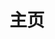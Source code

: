 ---
home: true
head:
  - - meta
    - http-equiv: Content-Security-Policy
      content: upgrade-insecure-requests
layout: Blog
icon: home
title: 主页
bgImage: arknights_bk.jpg
bgImageStyle: {
  "height": "400px"
}
heroImage: header.png
heroText: 五十岚の博客
heroFullScreen: false
heroImageStyle: {
  "margin-top": "0px",
  "margin-bottom": "76px",
}
tagline: 吃的多、睡得香、寄的快、摆滴溜~
projects:
  - icon: project
    name: UFS
    desc: 分布式私有云存储
    link: https://www.igarashi.fun:31443

  - icon: link
    name: PVE
    desc: 虚拟化
    link: https://www.igarashi.fun:8006/

  - icon: book
    name: 书籍
    desc: 一些经典旧书...
    link: book/

  # - icon: friend
  #   name: 小兴趣
  #   desc: 一些小兴趣呀
  #   link: paint/

  # - icon: article
  #   name: 老版本
  #   desc: dumi搭的文档，真弟拉胯
  #   link: http://www.igarashi.fun:8888/

  # - icon: discover
  #   name: 播放器
  #   desc: 第三方开源播放器
  #   link: https://netease-music.fe-mm.com/#/music/playlist

  - icon: /arknights_logo.png
    name: 五十岚
    desc: 关于五十岚~
    link: intro

footer: MIT Licensed | Copyright © 2021-present Igarashi
---